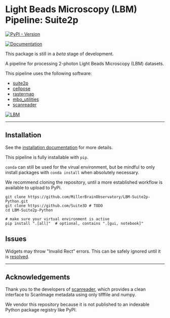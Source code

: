 # Light Beads Microscopy (LBM) Pipeline: Suite2p

[![PyPI - Version](https://img.shields.io/pypi/v/lbm-suite2p-python)](https://pypi.org/project/lbm-suite2p-python/)

[![Documentation](https://img.shields.io/badge/Documentation-blue?style=for-the-badge&logo=readthedocs&logoColor=white)](https://millerbrainobservatory.github.io/LBM-Suite2p-Python/index.html)

This package is still in a *beta* stage of development.

A pipeline for processing 2-photon Light Beads Microscopy (LBM) datasets.

This pipeline uses the following software:

- [suite2p](https://github.com/MouseLand/suite2p)
- [cellpose](https://github.com/MouseLand/cellpose)
- [rastermap](https://github.com/MouseLand/rastermap)
- [mbo_utilities](https://github.com/MillerBrainObservatory/mbo_utilities)
- [scanreader](https://github.com/atlab/scanreader)


[![LBM](https://zenodo.org/badge/DOI/10.1007/978-3-319-76207-4_15.svg)](https://doi.org/10.1038/s41592-021-01239-8)

---

## Installation

See the [installation documentation](https://millerbrainobservatory.github.io/LBM-Suite2p-Python/install.html) for more details.

This pipeline is fully installable with `pip`.

`conda` can still be used for the virual environment, but be mindful to only install packages with `conda install` when absolutely necessary.

We recommend cloning the repository, until a more established workflow is available to upload to PyPi.

```
git clone https://github.com/MillerBrainObservatory/LBM-Suite2p-Python.git
git clone https://github.com/Suite3D # TODO
cd LBM-Suite2p-Python

# make sure your virtual environment is active
pip install ".[all]"  # optional, contains ".[gui, notebook]"
```

## Issues
Widgets may throw "Invalid Rect" errors. This can be safely ignored until it is [resolved](https://github.com/pygfx/wgpu-py/issues/716#issuecomment-2880853089).

---

## Acknowledgements

Thank you to the developers of [scanreader](https://github.com/atlab/scanreader), which provides a clean interface to ScanImage metadata using only tifffile and numpy.

We vendor this repository because it is not published to an indexable Python package registry like PyPI.
